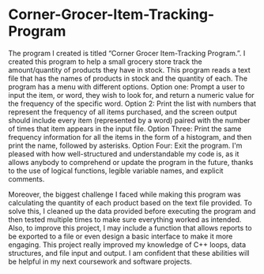 # Corner-Grocer-Item-Tracking-Program
The program I created is titled “Corner Grocer Item-Tracking Program.”. I created this program to help a small grocery store track the amount/quantity of products they have in stock. This program reads a text file that has the names of products in stock and the quantity of each. The program has a menu with different options. Option one: Prompt a user to input the item, or word, they wish to look for, and return a numeric value for the frequency of the specific word. Option 2: Print the list with numbers that represent the frequency of all items purchased, and the screen output should include every item (represented by a word) paired with the number of times that item appears in the input file. Option Three: Print the same frequency information for all the items in the form of a histogram, and then print the name, followed by asterisks. Option Four: Exit the program. I'm pleased with how well-structured and understandable my code is, as it allows anybody to comprehend or update the program in the future, thanks to the use of logical functions, legible variable names, and explicit comments.

Moreover, the biggest challenge I faced while making this program was calculating the quantity of each product based on the text file provided. To solve this, I cleaned up the data provided before executing the program and then tested multiple times to make sure everything worked as intended. Also, to improve this project, I may include a function that allows reports to be exported to a file or even design a basic interface to make it more engaging. This project really improved my knowledge of C++ loops, data structures, and file input and output. I am confident that these abilities will be helpful in my next coursework and software projects.
